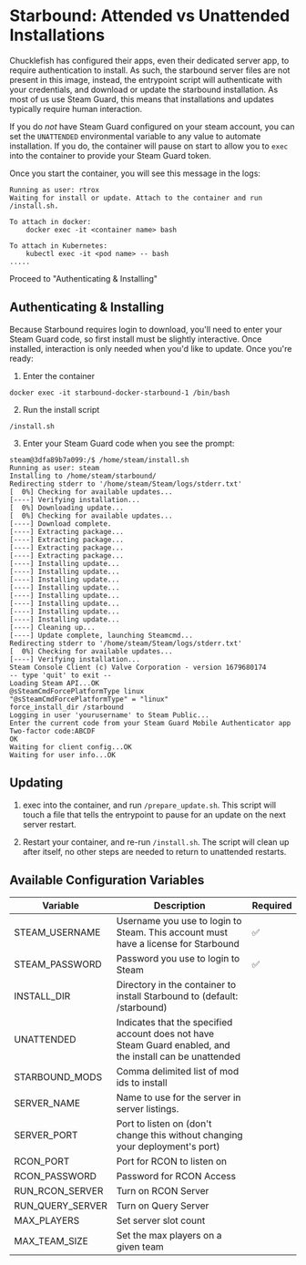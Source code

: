 # Starbound: Attended vs Unattended Installations

Chucklefish has configured their apps, even their dedicated server app, to require authentication to install. As such, the starbound server files are not present in this image, instead, the entrypoint script will authenticate with your credentials, and download or update the starbound installation. As most of us use Steam Guard, this means that installations and updates typically require human interaction.

If you do *not* have Steam Guard configured on your steam account, you can set the `UNATTENDED` environmental variable to any value to automate installation. If you do, the container will pause on start to allow you to `exec` into the container to provide your Steam Guard token.

Once you start the container, you will see this message in the logs:
```
Running as user: rtrox
Waiting for install or update. Attach to the container and run /install.sh.

To attach in docker:
    docker exec -it <container name> bash

To attach in Kubernetes:
    kubectl exec -it <pod name> -- bash
.....
```

Proceed to "Authenticating & Installing"

## Authenticating & Installing

Because Starbound requires login to download, you'll need to enter your Steam Guard code, so first install must be slightly interactive. Once installed, interaction is only needed when you'd like to update. Once you're ready:

1. Enter the container
```
docker exec -it starbound-docker-starbound-1 /bin/bash
```

2. Run the install script
```
/install.sh
```

3. Enter your Steam Guard code when you see the prompt:
```
steam@3dfa89b7a099:/$ /home/steam/install.sh
Running as user: steam
Installing to /home/steam/starbound/
Redirecting stderr to '/home/steam/Steam/logs/stderr.txt'
[  0%] Checking for available updates...
[----] Verifying installation...
[  0%] Downloading update...
[  0%] Checking for available updates...
[----] Download complete.
[----] Extracting package...
[----] Extracting package...
[----] Extracting package...
[----] Extracting package...
[----] Installing update...
[----] Installing update...
[----] Installing update...
[----] Installing update...
[----] Installing update...
[----] Installing update...
[----] Installing update...
[----] Installing update...
[----] Cleaning up...
[----] Update complete, launching Steamcmd...
Redirecting stderr to '/home/steam/Steam/logs/stderr.txt'
[  0%] Checking for available updates...
[----] Verifying installation...
Steam Console Client (c) Valve Corporation - version 1679680174
-- type 'quit' to exit --
Loading Steam API...OK
@sSteamCmdForcePlatformType linux
"@sSteamCmdForcePlatformType" = "linux"
force_install_dir /starbound
Logging in user 'yourusername' to Steam Public...
Enter the current code from your Steam Guard Mobile Authenticator app
Two-factor code:ABCDF
OK
Waiting for client config...OK
Waiting for user info...OK
```

## Updating

1. exec into the container, and run `/prepare_update.sh`. This script will touch a file that tells the entrypoint to pause for an update on the next server restart.

2. Restart your container, and re-run `/install.sh`. The script will clean up after itself, no other steps are needed to return to unattended restarts.

## Available Configuration Variables

Variable | Description | Required
--- | ---  | ---
STEAM_USERNAME | Username you use to login to Steam. This account must have a license for Starbound | ✅
STEAM_PASSWORD | Password you use to login to Steam | ✅
INSTALL_DIR | Directory in the container to install Starbound to (default: /starbound) |
UNATTENDED | Indicates that the specified account does not have Steam Guard enabled, and the install can be unattended |
STARBOUND_MODS | Comma delimited list of mod ids to install |
SERVER_NAME | Name to use for the server in server listings. |
SERVER_PORT | Port to listen on (don't change this without changing your deployment's port) |
RCON_PORT | Port for RCON to listen on |
RCON_PASSWORD | Password for RCON Access |
RUN_RCON_SERVER | Turn on RCON Server |
RUN_QUERY_SERVER | Turn on Query Server |
MAX_PLAYERS | Set server slot count |
MAX_TEAM_SIZE | Set the max players on a given team |
